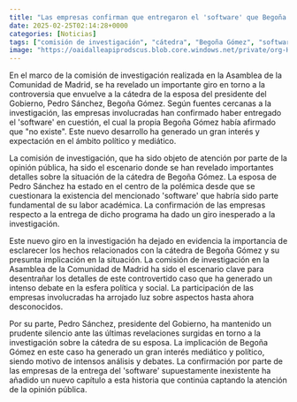 ```yaml
---
title: "Las empresas confirman que entregaron el 'software' que Begoña Gómez defiende que 'no existe'"
date: 2025-02-25T02:14:28+0000
categories: [Noticias]
tags: ["comisión de investigación", "cátedra", "Begoña Gómez", "software", "empresas involucradas", "Pedro Sánchez", "controversia."]
image: "https://oaidalleapiprodscus.blob.core.windows.net/private/org-HKmKxpuNw3Y88lm4EBrIPq0n/user-ZwiCXOggLL8ZNNKE2g7rXFmV/img-JAo1wyvlyh8kIbUVXVhP3jDC.png?st=2025-02-25T01%3A14%3A28Z&se=2025-02-25T03%3A14%3A28Z&sp=r&sv=2024-08-04&sr=b&rscd=inline&rsct=image/png&skoid=d505667d-d6c1-4a0a-bac7-5c84a87759f8&sktid=a48cca56-e6da-484e-a814-9c849652bcb3&skt=2025-02-25T00%3A26%3A00Z&ske=2025-02-26T00%3A26%3A00Z&sks=b&skv=2024-08-04&sig=MEIKvV7Gr4ob7ltQLhzeylyJYr4Q%2Bh9wXm82PIdoM3g%3D"
---
```


En el marco de la comisión de investigación realizada en la Asamblea de la Comunidad de Madrid, se ha revelado un importante giro en torno a la controversia que envuelve a la cátedra de la esposa del presidente del Gobierno, Pedro Sánchez, Begoña Gómez. Según fuentes cercanas a la investigación, las empresas involucradas han confirmado haber entregado el 'software' en cuestión, el cual la propia Begoña Gómez había afirmado que "no existe". Este nuevo desarrollo ha generado un gran interés y expectación en el ámbito político y mediático.

La comisión de investigación, que ha sido objeto de atención por parte de la opinión pública, ha sido el escenario donde se han revelado importantes detalles sobre la situación de la cátedra de Begoña Gómez. La esposa de Pedro Sánchez ha estado en el centro de la polémica desde que se cuestionara la existencia del mencionado 'software' que habría sido parte fundamental de su labor académica. La confirmación de las empresas respecto a la entrega de dicho programa ha dado un giro inesperado a la investigación.

Este nuevo giro en la investigación ha dejado en evidencia la importancia de esclarecer los hechos relacionados con la cátedra de Begoña Gómez y su presunta implicación en la situación. La comisión de investigación en la Asamblea de la Comunidad de Madrid ha sido el escenario clave para desentrañar los detalles de este controvertido caso que ha generado un intenso debate en la esfera política y social. La participación de las empresas involucradas ha arrojado luz sobre aspectos hasta ahora desconocidos.

Por su parte, Pedro Sánchez, presidente del Gobierno, ha mantenido un prudente silencio ante las últimas revelaciones surgidas en torno a la investigación sobre la cátedra de su esposa. La implicación de Begoña Gómez en este caso ha generado un gran interés mediático y político, siendo motivo de intensos análisis y debates. La confirmación por parte de las empresas de la entrega del 'software' supuestamente inexistente ha añadido un nuevo capítulo a esta historia que continúa captando la atención de la opinión pública.
    